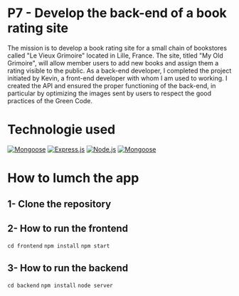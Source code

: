 # P7 - Develop the back-end of a book rating site

The mission is to develop a book rating site for a small chain of bookstores called "Le Vieux Grimoire" located in Lille, France. The site, titled "My Old Grimoire", will allow member users to add new books and assign them a rating visible to the public. As a back-end developer, I completed the project initiated by Kevin, a front-end developer with whom I am used to working. I created the API and ensured the proper functioning of the back-end, in particular by optimizing the images sent by users to respect the good practices of the Green Code.

# Technologie used

[![Mongoose](https://user-images.githubusercontent.com/125476287/256743250-87dd13c1-6112-46e0-94c1-b0057a4d457b.png)][1]
[![Express.js](https://user-images.githubusercontent.com/125476287/256747425-53081fd2-752d-4ea7-a7e3-022987e74b37.png)][2]
[![Node.js](https://user-images.githubusercontent.com/125476287/256747496-639d7120-a616-44f1-9acf-9f59725703aa.png)][3]
[![Mongoose](https://user-images.githubusercontent.com/125476287/256747629-7fe05640-5562-4c37-871b-19a1be0cbd07.png)][4]

[1]: https://mongoosejs.com/
[2]: https://expressjs.com/
[3]: https://nodejs.org/en
[4]: https://www.mongodb.com/fr-fr

# How to lumch the app

## 1- Clone the repository

## 2- How to run the frontend

`cd frontend`
`npm install`
`npm start`

## 3- How to run the backend

`cd backend`
`npm install`
`node server`
